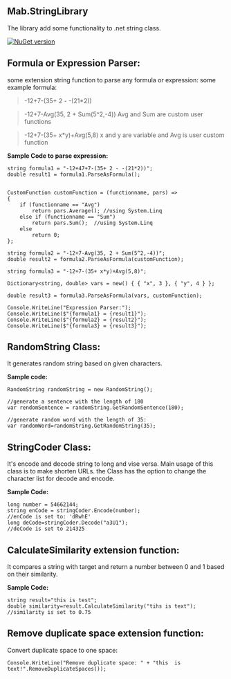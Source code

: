 ﻿

## Mab.StringLibrary

The library add some functionality to .net string class.

[![NuGet version](https://badge.fury.io/nu/Mab.StringLibrary.svg)](https://badge.fury.io/nu/Mab.StringLibrary)

## Formula or Expression Parser:
some extension string function to parse any formula or expression:
some example formula:

> -12+7-(35+ 2 - -(21*2))

> -12+7-Avg(35, 2 + Sum(5^2,-4))
> Avg and Sum are custom user functions

> -12+7-(35+ x*y)+Avg(5,8)
> x and y are variable and Avg is user custom function

**Sample Code to parse expression:**

    string formula1 = "-12+47+7-(35+ 2 - -(21*2))";
    double result1 = formula1.ParseAsFormula();
    
    
    CustomFunction customFunction = (functionname, pars) =>
    {
        if (functionname == "Avg")
            return pars.Average(); //using System.Linq
        else if (functionname == "Sum")
            return pars.Sum();  //using System.Linq
        else
            return 0;
    };
    
    string formula2 = "-12+7-Avg(35, 2 + Sum(5^2,-4))";
    double result2 = formula2.ParseAsFormula(customFunction);
    
    string formula3 = "-12+7-(35+ x*y)+Avg(5,8)";
    
    Dictionary<string, double> vars = new() { { "x", 3 }, { "y", 4 } }; 
    
    double result3 = formula3.ParseAsFormula(vars, customFunction);
    
    Console.WriteLine("Expression Parser:");
    Console.WriteLine($"{formula1} = {result1}");
    Console.WriteLine($"{formula2} = {result2}");
    Console.WriteLine($"{formula3} = {result3}");


## RandomString Class:

It generates random string based on given characters.  

**Sample code:**

    RandomString randomString = new RandomString();
    
    //generate a sentence with the length of 180 
    var rendomSentence = randomString.GetRandomSentence(180);
    
    //generate random word with the length of 35:
    var randomWord=randomString.GetRandomString(35);

## StringCoder Class:

It's encode and decode string to long and vise versa.
Main usage of this class is to make shorten URLs.
the Class has the option to change the character list for decode and encode.
 
 **Sample Code:**

    long number = 54662144;
    string enCode = stringCoder.Encode(number);
    //enCode is set to: 'dRwhE'
    long deCode=stringCoder.Decode("a3U1");
    //deCode is set to 214325

## CalculateSimilarity extension function:

It compares a string with target and return a number between 0 and 1 based on their similarity. 

**Sample Code:**

    string result="this is test";
    double similarity=result.CalculateSimilarity("tihs is text");
    //similarity is set to 0.75

## Remove duplicate space extension function:
Convert duplicate space to one space: 

    Console.WriteLine("Remove duplicate space: " + "this  is         text!".RemoveDuplicateSpaces());


